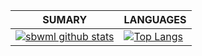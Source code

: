 | **SUMARY**                                                                                                                                              | **LANGUAGES**                                                                                                                                         |
| ------------------------------------------------------------------------------------------------------------------------------------------------------- | ----------------------------------------------------------------------------------------------------------------------------------------------------- |
| [![sbwml github stats](https://github-readme-stats.vercel.app/api?username=sbwml&show_icons=true)](https://github.com/sbwml/github-readme-stats) | [![Top Langs](https://github-readme-stats.vercel.app/api/top-langs/?username=sbwml&layout=compact)](https://github.com/sbwml/github-readme-stats) |
